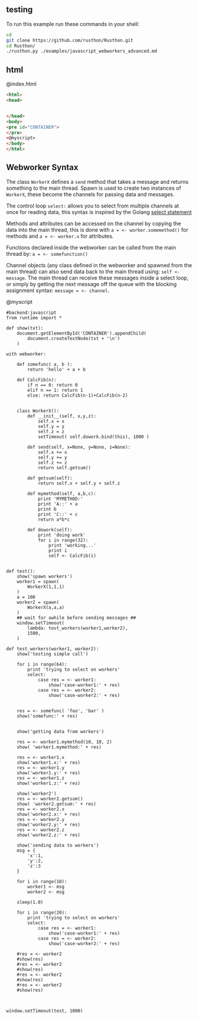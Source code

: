 testing
-------

To run this example run these commands in your shell:

```bash
cd
git clone https://github.com/rusthon/Rusthon.git
cd Rusthon/
./rusthon.py ./examples/javascript_webworkers_advanced.md
```

html
----


@index.html
```html
<html>
<head>


</head>
<body>
<pre id="CONTAINER">
</pre>
<@myscript>
</body>
</html>
```

Webworker Syntax
--------------------------

The class `WorkerX` defines a `send` method that takes a message and returns something to the main thread.
Spawn is used to create two instances of `WorkerX`, these become the channels for passing data and messages.

The control loop `select:` allows you to select from multiple channels at once for reading data, 
this syntax is inspired by the Golang [select statement](http://golangtutorials.blogspot.com/2011/06/channels-in-go-range-and-select.html)

Methods and attributes can be accessed on the channel by copying the data into the main thread,
this is done with `a = <- worker.somemethod()` for methods and `a = <- worker.x` for attributes.

Functions declared inside the webworker can be called from the main thread by: `a = <- somefunction()`

Channel objects (any class defined in the webworker and spawned from the main thread) can also send data
back to the main thread using: `self <- message`.  The main thread can receive these messages inside a select loop,
or simply by getting the next message off the queue with the blocking assignment syntax: `message = <- channel`.

@myscript
```rusthon
#backend:javascript
from runtime import *

def show(txt):
	document.getElementById('CONTAINER').appendChild(
		document.createTextNode(txt + '\n')
	)

with webworker:

	def somefunc( a, b ):
		return 'hello' + a + b

	def CalcFib(n):
		if n == 0: return 0
		elif n == 1: return 1
		else: return CalcFib(n-1)+CalcFib(n-2)


	class WorkerX():
		def __init__(self, x,y,z):
			self.x = x
			self.y = y
			self.z = z
			setTimeout( self.dowork.bind(this), 1000 )

		def send(self, x=None, y=None, z=None):
			self.x += x
			self.y += y
			self.z += z
			return self.getsum()

		def getsum(self):
			return self.x + self.y + self.z

		def mymethod(self, a,b,c):
			print 'MYMETHOD:'
			print 'A::' + a
			print b
			print 'C::' + c
			return a*b*c

		def dowork(self):
			print 'doing work'
			for i in range(32):
				print 'working...'
				print i
				self <- CalcFib(i)


def test():
	show('spawn workers')
	worker1 = spawn(
		WorkerX(1,1,1)
	)
	a = 100
	worker2 = spawn(
		WorkerX(a,a,a)
	)
	## wait for awhile before sending messages ##
	window.setTimeout(
		lambda: test_workers(worker1,worker2),
		1500,
	)

def test_workers(worker1, worker2):
	show('testing simple call')

	for i in range(64):
		print 'trying to select on workers'
		select:
			case res = <- worker1:
				show('case-worker1:' + res)
			case res = <- worker2:
				show('case-worker2:' + res)


	res = <- somefunc( 'foo', 'bar' )
	show('somefunc:' + res)


	show('getting data from workers')

	res = <- worker1.mymethod(10, 10, 2)
	show( 'worker1.mymethod:' + res)

	res = <- worker1.x
	show('worker1.x:' + res)
	res = <- worker1.y
	show('worker1.y:' + res)
	res = <- worker1.z
	show('worker1.z:' + res)

	show('worker2')
	res = <- worker2.getsum()
	show( 'worker2.getsum:' + res)
	res = <- worker2.x
	show('worker2.x:' + res)
	res = <- worker2.y
	show('worker2.y:' + res)
	res = <- worker2.z
	show('worker2.z:' + res)

	show('sending data to workers')
	msg = {
		'x':1, 
		'y':2,
		'z':3
	}

	for i in range(10):
		worker1 <- msg
		worker2 <- msg

	sleep(1.0)

	for i in range(20):
		print 'trying to select on workers'
		select:
			case res = <- worker1:
				show('case-worker1:' + res)
			case res = <- worker2:
				show('case-worker2:' + res)

	#res = <- worker2
	#show(res)
	#res = <- worker2
	#show(res)
	#res = <- worker2
	#show(res)
	#res = <- worker2
	#show(res)



window.setTimeout(test, 1000)

```
